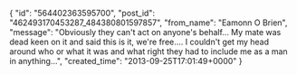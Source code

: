  {
   "id": "564402363595700",
   "post_id": "462493170453287_484380801597857",
   "from_name": "Eamonn O Brien",
   "message": "Obviously they can't act on anyone's behalf... My mate was dead keen on it and said this is it, we're free.... I couldn't get my head around who or what it was and what right they had to include me as a man in anything...",
   "created_time": "2013-09-25T17:01:49+0000"
 }
